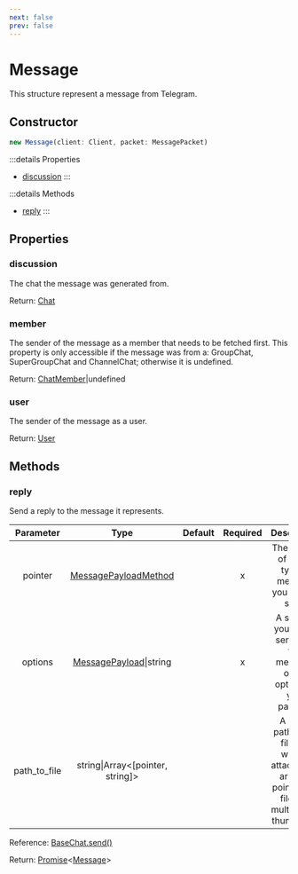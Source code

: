 ```yaml
---
next: false
prev: false
---
```


# Message
This structure represent a message from Telegram.

## Constructor
```js
new Message(client: Client, packet: MessagePacket)
```

:::details Properties
- [discussion](#discussion)
:::

:::details Methods
- [reply](#reply)
:::

## Properties
### discussion
The chat the message was generated from.

Return: [Chat](./Chat)

### member
The sender of the message as a member that needs to be fetched first. This property is only accessible if the message was from a: GroupChat, SuperGroupChat and ChannelChat; otherwise it is undefined.

Return: [ChatMember](./ChatMember)|undefined

### user
The sender of the message as a user.

Return: [User](../types/User)

## Methods
### reply
Send a reply to the message it represents.

|   Parameter  |               Type               | Default | Required |                                                 Description                                                 |
|:------------:|:--------------------------------:|:-------:|:--------:|:-----------------------------------------------------------------------------------------------------------:|
|    pointer   |       [MessagePayloadMethod](../types/MessagePayloadMethod)       |         |     x    |                            The pointer of which type of message you wish to send.                           |
|    options   |      [MessagePayload](../types/MessagePayload.md)\|string      |         |     x    | A string if you're just sending a text message, or the options of your payload.                             |
| path_to_file | string\|Array<[pointer, string]> |         |          | A string path to the file you wish to attach or an array of pointer and files for multiple like thumbnails. |

Reference: [BaseChat.send()](./BaseChat#send)

Return: [Promise](https://developer.mozilla.org/en-US/docs/Web/JavaScript/Reference/Global_Objects/Promise)<[Message](./Message)>